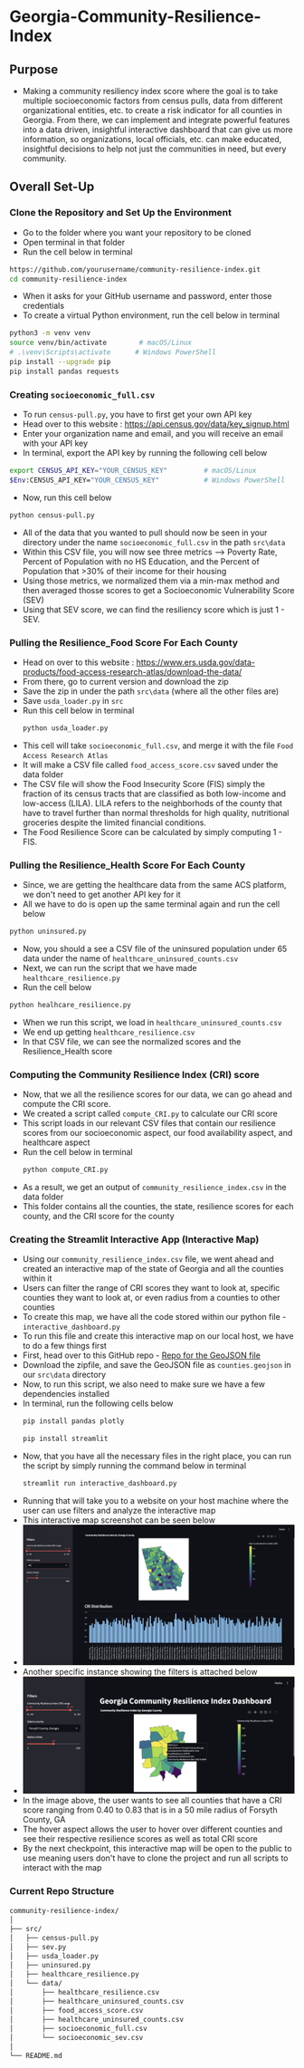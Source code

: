 # Georgia-Community-Resilience-Index
## Purpose 
- Making a community resiliency index score where the goal is to take multiple socioeconomic factors from census pulls, data from different organizational entities, etc. to create a risk indicator for all counties in Georgia. From there, we can implement and integrate powerful features into a data driven, insightful interactive dashboard that can give us more information, so organizations, local officials, etc. can make educated, insightful decisions to help not just the communities in need, but every community.

## Overall Set-Up

### Clone the Repository and Set Up the Environment
- Go to the folder where you want your repository to be cloned
- Open terminal in that folder
- Run the cell below in terminal
``` bash
https://github.com/yourusername/community-resilience-index.git
cd community-resilience-index
```
- When it asks for your GitHub username and password, enter those credentials
- To create a virtual Python environment, run the cell below in terminal
``` bash
python3 -m venv venv
source venv/bin/activate        # macOS/Linux
# .\venv\Scripts\activate      # Windows PowerShell
pip install --upgrade pip
pip install pandas requests
```
### Creating ```socioeconomic_full.csv```
- To run ```census-pull.py```, you have to first get your own API key
- Head over to this website : https://api.census.gov/data/key_signup.html
- Enter your organization name and email, and you will receive an email with your API key
- In terminal, export the API key by running the following cell below
``` bash
export CENSUS_API_KEY="YOUR_CENSUS_KEY"         # macOS/Linux
$Env:CENSUS_API_KEY="YOUR_CENSUS_KEY"           # Windows PowerShell
```
- Now, run this cell below
``` bash
python census-pull.py
```
- All of the data that you wanted to pull should now be seen in your directory under the name ```socioeconomic_full.csv``` in the path ```src\data```
- Within this CSV file, you will now see three metrics --> Poverty Rate, Percent of Population with no HS Education, and the Percent of Population that >30% of their income for their housing
- Using those metrics, we normalized them via a min-max method and then averaged thosse scores to get a Socioeconomic Vulnerability Score (SEV)
- Using that SEV score, we can find the resiliency score which is just 1 - SEV.

### Pulling the Resilience_Food Score For Each County
  - Head on over to this website : https://www.ers.usda.gov/data-products/food-access-research-atlas/download-the-data/
  - From there, go to current version and download the zip
  - Save the zip in under the path ```src\data``` (where all the other files are)
  - Save ```usda_loader.py``` in ```src```
  - Run this cell below in terminal
    ```bash
    python usda_loader.py
    ```
  - This cell will take ```socioeconomic_full.csv```, and merge it with the file ```Food Access Research Atlas```
  - It will make a CSV file called ```food_access_score.csv``` saved under the data folder
  - The CSV file will show the Food Insecurity Score (FIS) simply the fraction of its census tracts that are classified as both low-income and low-access (LILA). LILA refers to the neighborhods of the county that have to travel further than normal thresholds for high quality, nutritional groceries despite the limited financial conditions.
  - The Food Resilience Score can be calculated by simply computing 1 - FIS. 

### Pulling the Resilience_Health Score For Each County
- Since, we are getting the healthcare data from the same ACS platform, we don't need to get another API key for it
- All we have to do is open up the same terminal again and run the cell below
``` bash
python uninsured.py
```
- Now, you should a see a CSV file of the uninsured population under 65 data under the name of ```healthcare_uninsured_counts.csv```
- Next, we can run the script that we have made ```healthcare_resilience.py```
- Run the cell below
```bash
python healhcare_resilience.py
```
- When we run this script, we load in ``healthcare_uninsured_counts.csv``
- We end up getting ```healthcare_resilience.csv```
- In that CSV file, we can see the normalized scores and the Resilience_Health score

### Computing the Community Resilience Index (CRI) score
- Now, that we all the resilience scores for our data, we can go ahead and compute the CRI score.
- We created a script called ```compute_CRI.py``` to calculate our CRI score
- This script loads in our relevant CSV files that contain our resilience scores from our socioeconomic aspect, our food availability aspect, and healthcare aspect
- Run the cell below in terminal
  ```bash
  python compute_CRI.py
  ```
- As a result, we get an output of ```community_resilience_index.csv``` in the data folder
- This folder contains all the counties, the state, resilience scores for each county, and the CRI score for the county

### Creating the Streamlit Interactive App (Interactive Map)
- Using our ```community_resilience_index.csv``` file, we went ahead and created an interactive map of the state of Georgia and all the counties within it
- Users can filter the range of CRI scores they want to look at, specific counties they want to look at, or even radius from a counties to other counties
- To create this map, we have all the code stored within our python file - ```interactive_dashboard.py```
- To run this file and create this interactive map on our local host, we have to do a few things first
- First, head over to this GitHub repo - [Repo for the GeoJSON file](https://gist.github.com/sdwfrost/d1c73f91dd9d175998ed166eb216994a#file-counties-geojson)
- Download the zipfile, and save the GeoJSON file as ```counties.geojson``` in our ```src\data``` directory
- Now, to run this script, we also need to make sure we have a few dependencies installed
- In terminal, run the following cells below
  ``` bash
  pip install pandas plotly
  ```
  ``` bash
  pip install streamlit
  ```
- Now, that you have all the necessary files in the right place, you can run the script by simply running the command below in terminal
  ``` bash
  streamlit run interactive_dashboard.py
  ```
- Running that will take you to a website on your host machine where the user can use filters and analyze the interactive map
- This interactive map screenshot can be seen below
- ![Dashboard Screenshot](./src/FullDashboard.png)
- Another specific instance showing the filters is attached below
- ![Filters Example](./src/Specific.png)
- In the image above, the user wants to see all counties that have a CRI score ranging from 0.40 to 0.83 that is in a 50 mile radius of Forsyth County, GA
- The hover aspect allows the user to hover over different counties and see their respective resilience scores as well as total CRI score
- By the next checkpoint, this interactive map will be open to the public to use meaning users don't have to clone the project and run all scripts to interact with the map

### Current Repo Structure
```
community-resilience-index/
│
├── src/
│   ├── census-pull.py
│   ├── sev.py
│   ├── usda_loader.py
│   ├── uninsured.py
│   ├── healthcare_resilience.py
│   └── data/
│       ├── healthcare_resilience.csv
│       ├── healthcare_uninsured_counts.csv
│       ├── food_access_score.csv
│       ├── healthcare_uninsured_counts.csv
│       ├── socioeconomic_full.csv
│       └── socioeconomic_sev.csv
│
└── README.md
